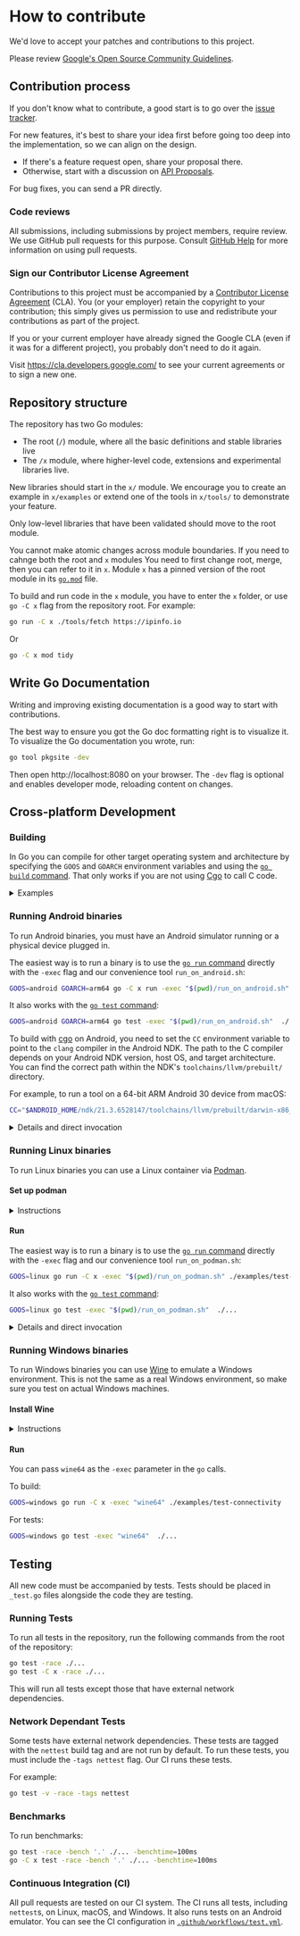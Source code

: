 # How to contribute

We'd love to accept your patches and contributions to this project.

Please review [Google's Open Source Community Guidelines](https://opensource.google/conduct/).

## Contribution process

If you don't know what to contribute, a good start is to go over the [issue tracker](https://github.com/Jigsaw-Code/outline-sdk/issues).

For new features, it's best to share your idea first before going too deep into the implementation,
so we can align on the design.

* If there's a feature request open, share your proposal there.
* Otherwise, start with a discussion on [API Proposals](https://github.com/Jigsaw-Code/outline-sdk/discussions/categories/api-proposals).

For bug fixes, you can send a PR directly.

### Code reviews

All submissions, including submissions by project members, require review. We
use GitHub pull requests for this purpose. Consult
[GitHub Help](https://help.github.com/articles/about-pull-requests/) for more
information on using pull requests.

### Sign our Contributor License Agreement

Contributions to this project must be accompanied by a
[Contributor License Agreement](https://cla.developers.google.com/about) (CLA).
You (or your employer) retain the copyright to your contribution; this simply
gives us permission to use and redistribute your contributions as part of the
project.

If you or your current employer have already signed the Google CLA (even if it
was for a different project), you probably don't need to do it again.

Visit <https://cla.developers.google.com/> to see your current agreements or to
sign a new one.

## Repository structure

The repository has two Go modules:

* The root (`/`) module, where all the basic definitions and stable libraries live
* The `/x` module, where higher-level code, extensions and experimental libraries live.

New libraries should start in the `x/` module. We encourage you to create an example in `x/examples` or extend
one of the tools in `x/tools/` to demonstrate your feature.

Only low-level libraries that have been validated should move to the root module.

You cannot make atomic changes across module boundaries. If you need to cahnge both the root and `x` modules
You need to first change root, merge, then you can refer to it in `x`.
Module `x` has a pinned version of the root module in its [`go.mod`](./x/go.mod) file.

To build and run code in the `x` module, you have to enter the `x` folder, or use `go -C x` flag from the repository root.
For example:

```sh
go run -C x ./tools/fetch https://ipinfo.io
```

Or

```sh
go -C x mod tidy
```

## Write Go Documentation

Writing and improving existing documentation is a good way to start with contributions.

The best way to ensure you got the Go doc formatting right is to visualize it.
To visualize the Go documentation you wrote, run:

```sh
go tool pkgsite -dev
```

Then open http://localhost:8080 on your browser. The `-dev` flag is optional and enables developer mode, reloading content on changes.

## Cross-platform Development

### Building

In Go you can compile for other target operating system and architecture by specifying the `GOOS` and `GOARCH` environment variables and using the [`go build` command](https://pkg.go.dev/cmd/go#hdr-Compile_packages_and_dependencies). That only works if you are not using [Cgo](https://pkg.go.dev/cmd/cgo) to call C code.

<details>
  <summary>Examples</summary>

MacOS example:

```console
% GOOS=darwin go build -C x -o ./bin/ ./examples/test-connectivity 
% file ./x/bin/test-connectivity 
./x/bin/test-connectivity: Mach-O 64-bit executable x86_64
```

Linux example:

```console
% GOOS=linux go build -C x -o ./bin/ ./examples/test-connectivity 
% file ./x/bin/test-connectivity                      
./x/bin/test-connectivity: ELF 64-bit LSB executable, x86-64, version 1 (SYSV), statically linked, Go BuildID=n0WfUGLum4Y6OpYxZYuz/lbtEdv_kvyUCd3V_qOqb/CC_6GAQqdy_ebeYTdn99/Tk_G3WpBWi8vxqmIlIuU, with debug_info, not stripped
```

Windows example:

```console
% GOOS=windows go build -C x -o ./bin/ ./examples/test-connectivity 
% file ./x/bin/test-connectivity.exe 
./x/bin/test-connectivity.exe: PE32+ executable (console) x86-64 (stripped to external PDB), for MS Windows
```

</details>

### Running Android binaries

To run Android binaries, you must have an Android simulator running or a physical device plugged in.

The easiest way is to run a binary is to use the [`go run` command](https://pkg.go.dev/cmd/go#hdr-Compile_and_run_Go_program) directly with the `-exec` flag and our convenience tool `run_on_android.sh`:

```sh
GOOS=android GOARCH=arm64 go -C x run -exec "$(pwd)/run_on_android.sh" ./tools/resolve --resolver 8.8.8.8 example.com
```

It also works with the [`go test` command](https://pkg.go.dev/cmd/go#hdr-Test_packages):

```sh
GOOS=android GOARCH=arm64 go test -exec "$(pwd)/run_on_android.sh"  ./...
```

To build with [cgo](https://pkg.go.dev/cmd/cgo) on Android, you need to set the `CC` environment variable to point to the `clang` compiler in the Android NDK.
The path to the C compiler depends on your Android NDK version, host OS, and target architecture. You can find the correct path within the NDK's `toolchains/llvm/prebuilt/` directory.

For example, to run a tool on a 64-bit ARM Android 30 device from macOS:

```sh
CC="$ANDROID_HOME/ndk/21.3.6528147/toolchains/llvm/prebuilt/darwin-x86_64/bin/aarch64-linux-android30-clang" CGO_ENABLED=1 GOOS=android GOARCH=arm64 go -C x run -exec "$(pwd)/run_on_android.sh" ./tools/fetch "https://example.com"
```


<details>
  <summary>Details and direct invocation</summary>

The `run_on_android.sh` script uses the [Android Debug Bridge (`adb`)](https://developer.android.com/tools/adb) to run the binary on a connected Android device (physical or emulator). You must have `adb` in your `PATH`. You can check for connected devices using `adb devices`:

```console
% adb devices
List of devices attached
emulator-5554	device
```

The script will:
1. Push the binary to a temporary location on the device (`/data/local/tmp/test/`).
2. Execute the binary on the device with the provided arguments.
3. Remove the binary from the device after execution.

</details>

### Running Linux binaries

To run Linux binaries you can use a Linux container via [Podman](https://podman.io/).

#### Set up podman
<details>
  <summary>Instructions</summary>

[Install Podman](https://podman.io/docs/installation) (once). On macOS:

```sh
brew install podman
```

Create the podman service VM (once) with the [`podman machine init` command](https://docs.podman.io/en/latest/markdown/podman-machine-init.1.html):

```sh
podman machine init
```

Start the VM with the [`podman machine start` command](https://docs.podman.io/en/latest/markdown/podman-machine-start.1.html), after every time it is stopped:

```sh
podman machine start
```

You can see the VM running with the [`podman machine list` command](https://docs.podman.io/en/latest/markdown/podman-machine-list.1.html):

```console
% podman machine list
NAME                     VM TYPE     CREATED        LAST UP            CPUS        MEMORY      DISK SIZE
podman-machine-default*  qemu        3 minutes ago  Currently running  1           2.147GB     107.4GB
```

When you are done with development, you can stop the machine with the [`podman machine stop` command](https://docs.podman.io/en/latest/markdown/podman-machine-stop.1.html):

```sh
podman machine stop
```

</details>

#### Run

The easiest way is to run a binary is to use the [`go run` command](https://pkg.go.dev/cmd/go#hdr-Compile_and_run_Go_program) directly with the `-exec` flag and our convenience tool `run_on_podman.sh`:

```sh
GOOS=linux go run -C x -exec "$(pwd)/run_on_podman.sh" ./examples/test-connectivity
```

It also works with the [`go test` command](https://pkg.go.dev/cmd/go#hdr-Test_packages):

```sh
GOOS=linux go test -exec "$(pwd)/run_on_podman.sh"  ./...
```

<details>
  <summary>Details and direct invocation</summary>

The `run_on_podman.sh` script uses the [`podman run` command](https://docs.podman.io/en/latest/markdown/podman-run.1.html) and a minimal ["distroless" container image](https://github.com/GoogleContainerTools/distroless) to run the binary you want:

```sh
podman run --arch $(uname -m) --rm -it -v "${bin}":/outline/bin gcr.io/distroless/static-debian11 /outline/bin "$@"
```

You can also use `podman run` directly to run a pre-built binary:

```console
% podman run --rm -it -v ./x/bin:/outline gcr.io/distroless/static-debian11 /outline/test-connectivity
Usage of /outline/test-connectivity:
  -domain string
        Domain name to resolve in the test (default "example.com.")
  -key string
        Outline access key
  -proto string
        Comma-separated list of the protocols to test. Muse be "tcp", "udp", or a combination of them (default "tcp,udp")
  -resolver string
        Comma-separated list of addresses of DNS resolver to use for the test (default "8.8.8.8,2001:4860:4860::8888")
  -v    Enable debug output
```

Flags explanation:

* `--rm`: Remove container (and pod if created) after exit
* `-i` (interactive): Keep STDIN open even if not attached
* `-t` (tty): Allocate a pseudo-TTY for container
* `-v` (volume): Bind mount a volume into the container. Volume source will be on the server machine, not the client

</details>

### Running Windows binaries

To run Windows binaries you can use [Wine](https://en.wikipedia.org/wiki/Wine_(software)) to emulate a Windows environment.
This is not the same as a real Windows environment, so make sure you test on actual Windows machines.

#### Install Wine

<details>
  <summary>Instructions</summary>

Follow the instructions at https://wiki.winehq.org/Download.

On macOS:

```sh
brew tap homebrew/cask-versions
brew install --cask --no-quarantine wine-stable
```

After installation, `wine64` should be on your `PATH`. Check with `wine64 --version`:

```sh
wine64 --version
```

</details>

#### Run

You can pass `wine64` as the `-exec` parameter in the `go` calls.

To build:

```sh
GOOS=windows go run -C x -exec "wine64" ./examples/test-connectivity
```

For tests:

```sh
GOOS=windows go test -exec "wine64"  ./...
```

## Testing

All new code must be accompanied by tests. Tests should be placed in `_test.go` files alongside the code they are testing.

### Running Tests

To run all tests in the repository, run the following commands from the root of the repository:

```sh
go test -race ./...
go test -C x -race ./...
```

This will run all tests except those that have external network dependencies.

### Network Dependant Tests

Some tests have external network dependencies. These tests are tagged with the `nettest` build tag and are not run by default. To run these tests, you must include the `-tags nettest` flag. Our CI runs these tests.

For example:

```sh
go test -v -race -tags nettest
```

### Benchmarks

To run benchmarks:

```sh
go test -race -bench '.' ./... -benchtime=100ms
go -C x test -race -bench '.' ./... -benchtime=100ms
```

### Continuous Integration (CI)

All pull requests are tested on our CI system. The CI runs all tests, including `nettest`s, on Linux, macOS, and Windows. It also runs tests on an Android emulator. You can see the CI configuration in [`.github/workflows/test.yml`](.github/workflows/test.yml).
